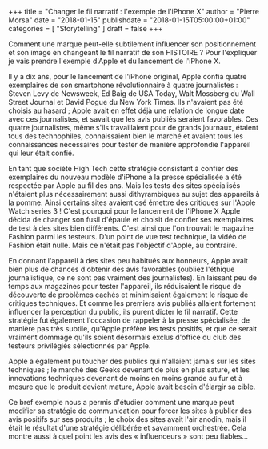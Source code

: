+++
title       = "Changer le fil narratif : l'exemple de l'iPhone X"
author      = "Pierre Morsa"
date        = "2018-01-15"
publishdate = "2018-01-15T05:00:00+01:00" 
categories  = [ "Storytelling" ]
draft       = false
+++

Comment une marque peut-elle subtilement influencer son positionnement et son image en changeant le fil narratif de son HISTOIRE ? Pour l'expliquer je vais prendre l'exemple d'Apple et du lancement de l'iPhone X.

Il y a dix ans, pour le lancement de l'iPhone original, Apple confia quatre exemplaires de son smartphone révolutionnaire à quatre journalistes : Steven Levy de Newsweek, Ed Baig de USA Today, Walt Mossberg du Wall Street Journal et David Pogue du New York Times. Ils n'avaient pas été choisis au hasard ; Apple avait en effet déjà une relation de longue date avec ces journalistes, et savait que les avis publiés seraient favorables. Ces quatre journalistes, même s'ils travaillaient pour de grands journaux, étaient tous des technophiles, connaissaient bien le marché et avaient tous les connaissances nécessaires pour tester de manière approfondie l'appareil qui leur était confié.

En tant que société High Tech cette stratégie consistant à confier des exemplaires du nouveau modèle d'iPhone à la presse spécialisée a été respectée par Apple au fil des ans. Mais les tests des sites spécialisés n'étaient plus nécessairement aussi dithyrambiques au sujet des appareils à la pomme. Ainsi certains sites avaient osé émettre des critiques sur l'Apple Watch series 3 ! C'est pourquoi pour le lancement de l'iPhone X Apple décida de changer son fusil d'épaule et choisit de confier ses exemplaires de test à des sites bien différents. C'est ainsi que l'on trouvait le magazine Fashion parmi les testeurs. D'un point de vue test technique, la vidéo de Fashion était nulle. Mais ce n'était pas l'objectif d'Apple, au contraire.

En donnant l'appareil à des sites peu habitués aux honneurs, Apple avait bien plus de chances d'obtenir des avis favorables (oubliez l'éthique journalistique, ce ne sont pas vraiment des journalistes). En laissant peu de temps aux magazines pour tester l'appareil, ils réduisaient le risque de découverte de problèmes cachés et minimisaient également le risque de critiques techniques. Et comme les premiers avis publiés allaient fortement influencer la perception du public, ils purent dicter le fil narratif. Cette stratégie fut également  l'occasion de rappeler à la presse spécialisée, de manière pas très subtile, qu'Apple préfère les tests positifs, et que ce serait vraiment dommage qu'ils soient désormais exclus d'office du club des testeurs privilégiés sélectionnés par Apple.

Apple a également pu toucher des publics qui n'allaient jamais sur les sites techniques ; le marché des Geeks devenant de plus en plus saturé, et les innovations techniques devenant de moins en moins grande au fur et à mesure que le produit devient mature, Apple avait besoin d'élargir sa cible.

Ce bref exemple nous a permis d'étudier comment une marque peut modifier sa stratégie de communication pour forcer les sites à publier des avis positifs sur ses produits ; le choix des sites avait l'air anodin, mais il était le résultat d'une stratégie délibérée et savamment orchestrée. Cela montre aussi à quel point les avis des « influenceurs » sont peu fiables...
